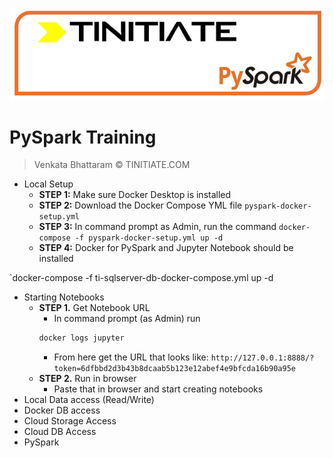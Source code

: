 ![Pyspark Tinitiate Image](tinitiate-pyspark.png)
# PySpark Training
> Venkata Bhattaram &copy; TINITIATE.COM

* Local Setup
  * **STEP 1:** Make sure Docker Desktop is installed
  * **STEP 2:** Download the Docker Compose YML file `pyspark-docker-setup.yml`
  * **STEP 3:** In command prompt as Admin, run the command `docker-compose -f pyspark-docker-setup.yml up -d`
  * **STEP 4:** Docker for PySpark and Jupyter Notebook should be installed

`docker-compose -f ti-sqlserver-db-docker-compose.yml up -d
* Starting Notebooks
  * **STEP 1.** Get Notebook URL
    * In command prompt (as Admin) run
    ```bash
    docker logs jupyter
    ```
    * From here get the URL that looks like:
    `http://127.0.0.1:8888/?token=6dfbbd2d3b43b8dcaab5b123e12abef4e9bfcda16b90a95e`    
  * **STEP 2.** Run in browser
    * Paste that in browser and start creating notebooks
* Local Data access (Read/Write)
* Docker DB access
* Cloud Storage Access
* Cloud DB Access
* PySpark


